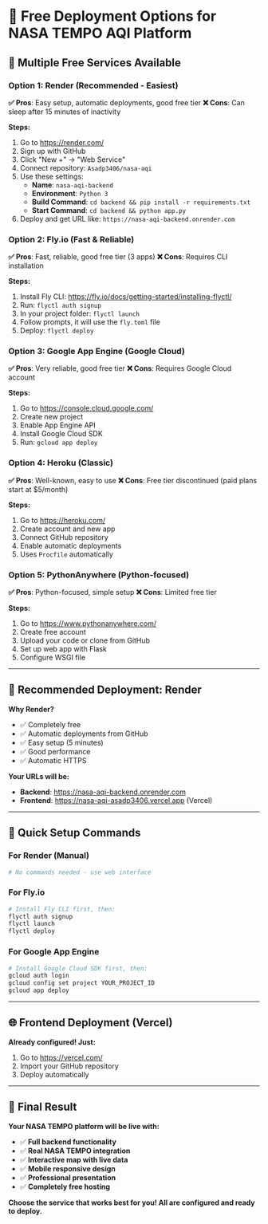 # 🚀 Free Deployment Options for NASA TEMPO AQI Platform

## 🎯 **Multiple Free Services Available**

### **Option 1: Render (Recommended - Easiest)**
**✅ Pros**: Easy setup, automatic deployments, good free tier
**❌ Cons**: Can sleep after 15 minutes of inactivity

**Steps:**
1. Go to https://render.com/
2. Sign up with GitHub
3. Click "New +" → "Web Service"
4. Connect repository: `Asadp3406/nasa-aqi`
5. Use these settings:
   - **Name**: `nasa-aqi-backend`
   - **Environment**: `Python 3`
   - **Build Command**: `cd backend && pip install -r requirements.txt`
   - **Start Command**: `cd backend && python app.py`
6. Deploy and get URL like: `https://nasa-aqi-backend.onrender.com`

### **Option 2: Fly.io (Fast & Reliable)**
**✅ Pros**: Fast, reliable, good free tier (3 apps)
**❌ Cons**: Requires CLI installation

**Steps:**
1. Install Fly CLI: https://fly.io/docs/getting-started/installing-flyctl/
2. Run: `flyctl auth signup`
3. In your project folder: `flyctl launch`
4. Follow prompts, it will use the `fly.toml` file
5. Deploy: `flyctl deploy`

### **Option 3: Google App Engine (Google Cloud)**
**✅ Pros**: Very reliable, good free tier
**❌ Cons**: Requires Google Cloud account

**Steps:**
1. Go to https://console.cloud.google.com/
2. Create new project
3. Enable App Engine API
4. Install Google Cloud SDK
5. Run: `gcloud app deploy`

### **Option 4: Heroku (Classic)**
**✅ Pros**: Well-known, easy to use
**❌ Cons**: Free tier discontinued (paid plans start at $5/month)

**Steps:**
1. Go to https://heroku.com/
2. Create account and new app
3. Connect GitHub repository
4. Enable automatic deployments
5. Uses `Procfile` automatically

### **Option 5: PythonAnywhere (Python-focused)**
**✅ Pros**: Python-focused, simple setup
**❌ Cons**: Limited free tier

**Steps:**
1. Go to https://www.pythonanywhere.com/
2. Create free account
3. Upload your code or clone from GitHub
4. Set up web app with Flask
5. Configure WSGI file

---

## 🎯 **Recommended Deployment: Render**

**Why Render?**
- ✅ Completely free
- ✅ Automatic deployments from GitHub
- ✅ Easy setup (5 minutes)
- ✅ Good performance
- ✅ Automatic HTTPS

**Your URLs will be:**
- **Backend**: https://nasa-aqi-backend.onrender.com
- **Frontend**: https://nasa-aqi-asadp3406.vercel.app (Vercel)

---

## 🔧 **Quick Setup Commands**

### **For Render (Manual)**
```bash
# No commands needed - use web interface
```

### **For Fly.io**
```bash
# Install Fly CLI first, then:
flyctl auth signup
flyctl launch
flyctl deploy
```

### **For Google App Engine**
```bash
# Install Google Cloud SDK first, then:
gcloud auth login
gcloud config set project YOUR_PROJECT_ID
gcloud app deploy
```

---

## 🌐 **Frontend Deployment (Vercel)**

**Already configured! Just:**
1. Go to https://vercel.com/
2. Import your GitHub repository
3. Deploy automatically

---

## 🎉 **Final Result**

**Your NASA TEMPO platform will be live with:**
- ✅ **Full backend functionality**
- ✅ **Real NASA TEMPO integration**
- ✅ **Interactive map with live data**
- ✅ **Mobile responsive design**
- ✅ **Professional presentation**
- ✅ **Completely free hosting**

**Choose the service that works best for you! All are configured and ready to deploy.**